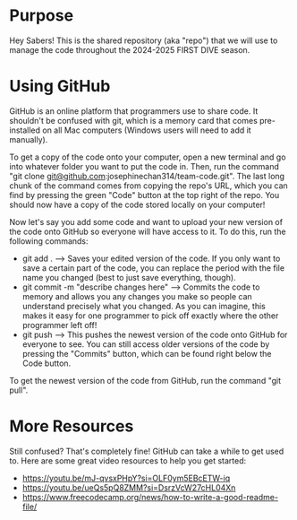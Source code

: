 # Purpose
Hey Sabers! This is the shared repository (aka "repo") that we will use to manage the code throughout the 2024-2025 FIRST DIVE season.

# Using GitHub
GitHub is an online platform that programmers use to share code. It shouldn't be confused with git, which is a memory card that comes pre-installed on all Mac computers (Windows users will need to add it manually).

To get a copy of the code onto your computer, open a new terminal and go into whatever folder you want to put the code in. Then, run the command "git clone git@github.com:josephinechan314/team-code.git". The last long chunk of the command comes from copying the repo's URL, which you can find by pressing the green "Code" button at the top right of the repo. You should now have a copy of the code stored locally on your computer!

Now let's say you add some code and want to upload your new version of the code onto GitHub so everyone will have access to it. To do this, run the following commands:
 * git add . --> Saves your edited version of the code. If you only want to save a certain part of the code, you can replace the period with the file name you changed (best to just save everything, though).
 * git commit -m "describe changes here" --> Commits the code to memory and allows you any changes you make so people can understand precisely what you changed. As you can imagine, this makes it easy for one programmer to pick off exactly where the other programmer left off!
 * git push --> This pushes the newest version of the code onto GitHub for everyone to see. You can still access older versions of the code by pressing the "Commits" button, which can be found right below the Code button.

To get the newest version of the code from GitHub, run the command "git pull".

# More Resources
Still confused? That's completely fine! GitHub can take a while to get used to. Here are some great video resources to help you get started:
 * https://youtu.be/mJ-qvsxPHpY?si=OLF0ym5EBcETW-iq
 * https://youtu.be/ueQs5pQ8ZMM?si=DsrzVcW27cHL04Xn
 * https://www.freecodecamp.org/news/how-to-write-a-good-readme-file/
